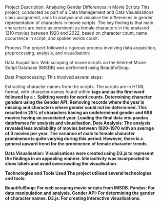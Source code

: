 Project Description: Analysing Gender Differences in Movie Scripts
This project, conducted as part of a Data Management and Data Visualisations class assignment, aims to analyse and visualise the differences in gender representation of characters in movie scripts. The key finding is that male characters are twice as prominent as female characters in the analysed 1210 movies between 1920 and 2022, based on character count, name occurrence in script, and spoken words count.

Process
The project followed a rigorous process involving data acquisition, preprocessing, analysis, and visualisation:

Data Acquisition: Web scraping of movie scripts on the Internet Movie Script Database (IMSDB) was performed using BeautifulSoup.

Data Preprocessing: This involved several steps:

Extracting character names from the scripts. The scripts are in HTML format, with character names found within <b> tags and as the first word followed by a :.
Splitting words for word counts.
Determining character genders using the Gender API.
Removing records where the year is missing and characters where gender could not be determined. This resulted in 25% of characters having an undetermined gender and 686 movies having an associated year.
Loading the final data into pandas dataframes for analysis and visualisation.
Data Analysis: The analysis revealed less availability of movies between 1920-1970 with an average of 3 movies per year. The variance of male to female character prominence is quite varying during this period. However, there is a general upward trend for the prominence of female character trends.

Data Visualisation: Visualisations were created using D3.js to represent the findings in an appealing manner. Interactivity was incorporated to show labels and avoid overcrowding the visualisation.

Technologies and Tools Used
The project utilised several technologies and tools:

BeautifulSoup: For web scraping movie scripts from IMSDB.
Pandas: For data manipulation and analysis.
Gender API: For determining the gender of character names.
D3.js: For creating interactive visualisations.
